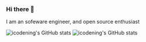 ### Hi there 👋
I am an sofeware engineer,  and open source enthusiast  
  
![icodening's GitHub stats](https://github-readme-stats.vercel.app/api/top-langs/?username=icodening&layout=compact&theme=dracula&border_radius=10&hide_border=1&card_width=445)
![icodening's GitHub stats](https://github-readme-stats.vercel.app/api?username=icodening&show_icons=true&theme=dracula&border_radius=10&hide_border=1&line_height=20)

<!--
**icodening/icodening** is a ✨ _special_ ✨ repository because its `README.md` (this file) appears on your GitHub profile.

Here are some ideas to get you started:

- 🔭 I’m currently working on ...
- 🌱 I’m currently learning ...
- 👯 I’m looking to collaborate on ...
- 🤔 I’m looking for help with ...
- 💬 Ask me about ...
- 📫 How to reach me: ...
- 😄 Pronouns: ...
- ⚡ Fun fact: ...
-->
